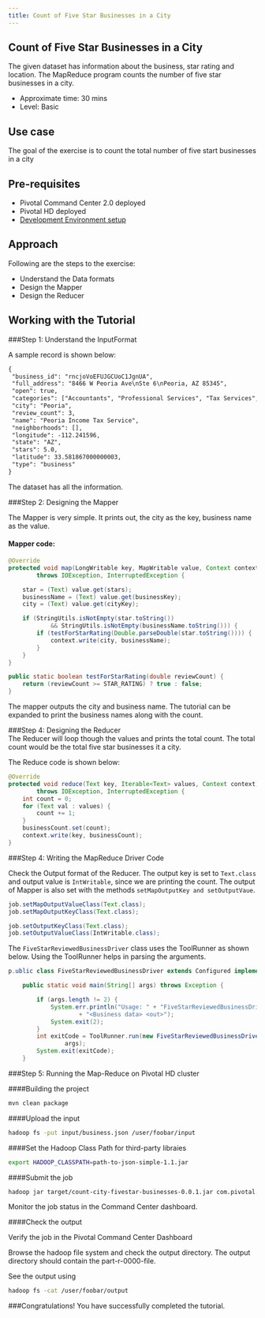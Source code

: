 ```yaml
---
title: Count of Five Star Businesses in a City
---
```


Count of Five Star Businesses in a City
------------------------------------------
The given dataset has information about the business, star rating and location. The MapReduce program counts the number of five star businesses in a city.

* Approximate time: 30 mins
* Level: Basic

Use case
--------
The goal of the exercise is to count the total number of five start businesses in a city 

Pre-requisites
-------------
* Pivotal Command Center 2.0 deployed
* Pivotal HD deployed
* [Development Environment setup](../getting-started/setting-development.html)

Approach
--------
Following are the steps to the exercise:

*  Understand the Data formats
*  Design the Mapper
*  Design the Reducer

Working with the Tutorial
------------------------

###Step 1: Understand the InputFormat

A sample record is shown below:

```xml
{
 "business_id": "rncjoVoEFUJGCUoC1JgnUA", 
 "full_address": "8466 W Peoria Ave\nSte 6\nPeoria, AZ 85345", 
 "open": true, 
 "categories": ["Accountants", "Professional Services", "Tax Services", "Financial Services"], 
 "city": "Peoria", 
 "review_count": 3, 
 "name": "Peoria Income Tax Service", 
 "neighborhoods": [], 
 "longitude": -112.241596, 
 "state": "AZ", 
 "stars": 5.0, 
 "latitude": 33.581867000000003, 
 "type": "business"
}
```

The dataset has all the information. 

###Step 2: Designing the Mapper

The Mapper is very simple. It prints out, the city as the key, business name as the value.

#### Mapper code:

```java
@Override
protected void map(LongWritable key, MapWritable value, Context context)
		throws IOException, InterruptedException {

	star = (Text) value.get(stars);
	businessName = (Text) value.get(businessKey);
	city = (Text) value.get(cityKey);

	if (StringUtils.isNotEmpty(star.toString())
			&& StringUtils.isNotEmpty(businessName.toString())) {
		if (testForStarRating(Double.parseDouble(star.toString()))) {
			context.write(city, businessName);
		}
	}
}

public static boolean testForStarRating(double reviewCount) {
	return (reviewCount >= STAR_RATING) ? true : false;
}

```

The mapper outputs the city and business name. The tutorial can be expanded to print the business names along with the count.

###Step 4: Designing the Reducer  
The Reducer will loop though the values and prints the total count. The total count would be the total five star businesses it a city.

The Reduce code is shown below:

```java
@Override
protected void reduce(Text key, Iterable<Text> values, Context context)
		throws IOException, InterruptedException {
	int count = 0;
	for (Text val : values) {
		count += 1;
	}
	businessCount.set(count);
	context.write(key, businessCount);
}
```

###Step 4: Writing the MapReduce Driver Code

Check the Output format of the Reducer. The output key is set to `Text.class` and output value is `IntWritable`, since we are printing the count. The output of Mapper is also set with the methods `setMapOutputKey and setOutputVaue`.

```java
job.setMapOutputValueClass(Text.class);
job.setMapOutputKeyClass(Text.class);

job.setOutputKeyClass(Text.class);
job.setOutputValueClass(IntWritable.class);

```

The `FiveStarReviewedBusinessDriver` class uses the ToolRunner as shown below. Using the ToolRunner helps in parsing the arguments.
```java
p.ublic class FiveStarReviewedBusinessDriver extends Configured implements Tool {

	public static void main(String[] args) throws Exception {

		if (args.length != 2) {
			System.err.println("Usage: " + "FiveStarReviewedBusinessDriver"
					+ "<Business data> <out>");
			System.exit(2);
		}
		int exitCode = ToolRunner.run(new FiveStarReviewedBusinessDriver(),
				args);
		System.exit(exitCode);
	}
```

###Step 5: Running the Map-Reduce on Pivotal HD cluster

####Building the project 

```bash
mvn clean package
```

####Upload the input

```bash
hadoop fs -put input/business.json /user/foobar/input
```

####Set the Hadoop Class Path for third-party libraies

```bash
export HADOOP_CLASSPATH=path-to-json-simple-1.1.jar
```

####Submit the job

```bash
hadoop jar target/count-city-fivestar-businesses-0.0.1.jar com.pivotal.hadoop.review.business.FiveStarReviewedBusinessDriver -conf $HADOOP_HOME/hadoop-mycluster.xml  /user/foobar/input /user/foobar/output

```

Monitor the job status in the Command Center dashboard.

####Check the output

Verify the job in the Pivotal Command Center Dashboard

Browse the hadoop file system and check the output directory. The output directory should contain the part-r-0000-file.

See the output using

```bash
hadoop fs -cat /user/foobar/output
```

###Congratulations! You have successfully completed the tutorial.

